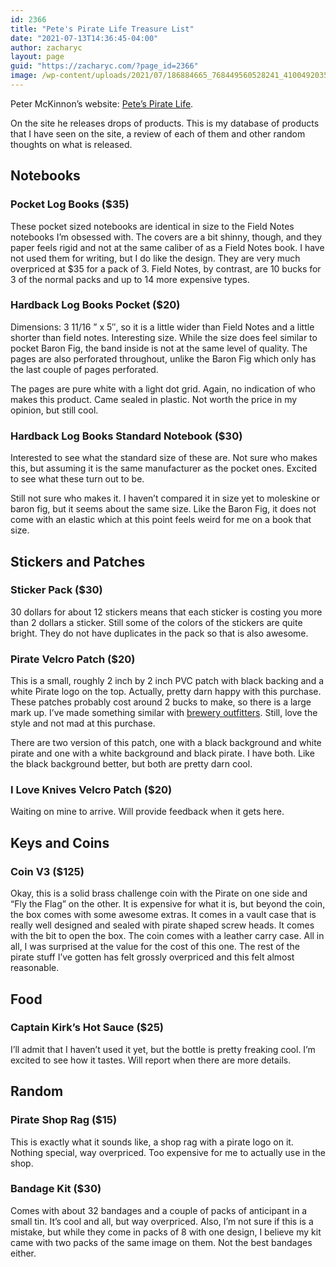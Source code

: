 ```yaml
---
id: 2366
title: "Pete's Pirate Life Treasure List"
date: "2021-07-13T14:36:45-04:00"
author: zacharyc
layout: page
guid: "https://zacharyc.com/?page_id=2366"
image: /wp-content/uploads/2021/07/186884665_768449560528241_410049203508408936_n-640x430.jpg
---
```


Peter McKinnon’s website: [Pete’s Pirate Life](https://petespiratelife.com/password).

On the site he releases drops of products. This is my database of products that I have seen on the site, a review of each of them and other random thoughts on what is released.

## Notebooks

### Pocket Log Books ($35)

These pocket sized notebooks are identical in size to the Field Notes notebooks I’m obsessed with. The covers are a bit shinny, though, and they paper feels rigid and not at the same caliber of as a Field Notes book. I have not used them for writing, but I do like the design. They are very much overpriced at $35 for a pack of 3. Field Notes, by contrast, are 10 bucks for 3 of the normal packs and up to 14 more expensive types.

### Hardback Log Books Pocket ($20)

Dimensions: 3 11/16 ” x 5″, so it is a little wider than Field Notes and a little shorter than field notes. Interesting size. While the size does feel similar to pocket Baron Fig, the band inside is not at the same level of quality. The pages are also perforated throughout, unlike the Baron Fig which only has the last couple of pages perforated.

The pages are pure white with a light dot grid. Again, no indication of who makes this product. Came sealed in plastic. Not worth the price in my opinion, but still cool.

### Hardback Log Books Standard Notebook ($30)

Interested to see what the standard size of these are. Not sure who makes this, but assuming it is the same manufacturer as the pocket ones. Excited to see what these turn out to be.

Still not sure who makes it. I haven’t compared it in size yet to moleskine or baron fig, but it seems about the same size. Like the Baron Fig, it does not come with an elastic which at this point feels weird for me on a book that size.

## Stickers and Patches

### Sticker Pack ($30)

30 dollars for about 12 stickers means that each sticker is costing you more than 2 dollars a sticker. Still some of the colors of the stickers are quite bright. They do not have duplicates in the pack so that is also awesome.

### Pirate Velcro Patch ($20)

This is a small, roughly 2 inch by 2 inch PVC patch with black backing and a white Pirate logo on the top. Actually, pretty darn happy with this purchase. These patches probably cost around 2 bucks to make, so there is a large mark up. I’ve made something similar with [brewery outfitters](https://www.breweryoutfitters.com). Still, love the style and not mad at this purchase.

There are two version of this patch, one with a black background and white pirate and one with a white background and black pirate. I have both. Like the black background better, but both are pretty darn cool.

### I Love Knives Velcro Patch ($20)

Waiting on mine to arrive. Will provide feedback when it gets here.

## Keys and Coins

### Coin V3 ($125)

Okay, this is a solid brass challenge coin with the Pirate on one side and “Fly the Flag” on the other. It is expensive for what it is, but beyond the coin, the box comes with some awesome extras. It comes in a vault case that is really well designed and sealed with pirate shaped screw heads. It comes with the bit to open the box. The coin comes with a leather carry case. All in all, I was surprised at the value for the cost of this one. The rest of the pirate stuff I’ve gotten has felt grossly overpriced and this felt almost reasonable.

## Food

### Captain Kirk’s Hot Sauce ($25)

I’ll admit that I haven’t used it yet, but the bottle is pretty freaking cool. I’m excited to see how it tastes. Will report when there are more details.

## Random

### Pirate Shop Rag ($15)

This is exactly what it sounds like, a shop rag with a pirate logo on it. Nothing special, way overpriced. Too expensive for me to actually use in the shop.

### Bandage Kit ($30)

Comes with about 32 bandages and a couple of packs of anticipant in a small tin. It’s cool and all, but way overpriced. Also, I’m not sure if this is a mistake, but while they come in packs of 8 with one design, I believe my kit came with two packs of the same image on them. Not the best bandages either.
